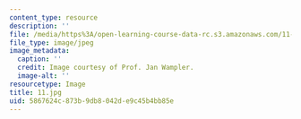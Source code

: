 ```yaml
---
content_type: resource
description: ''
file: /media/https%3A/open-learning-course-data-rc.s3.amazonaws.com/11-946j-beijing-urban-design-studio-summer-2004/5867624c873b9db8042de9c45b4bb85e_11.jpg
file_type: image/jpeg
image_metadata:
  caption: ''
  credit: Image courtesy of Prof. Jan Wampler.
  image-alt: ''
resourcetype: Image
title: 11.jpg
uid: 5867624c-873b-9db8-042d-e9c45b4bb85e
---
```


